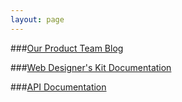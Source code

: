 ```yaml
---
layout: page
---
```


###[Our Product Team Blog](blog/)

###[Web Designer's Kit Documentation](wdk/)

###[API Documentation](API-Documentation/)
